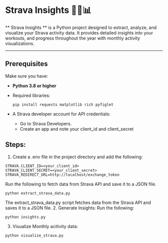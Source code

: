 # Strava Insights 🚴‍♂️📊

** Strava Insights ** is a Python project designed to extract, analyze, and visualize your Strava activity data. It provides detailed insights into your workouts, and progress throughout the year with monthly activity visualizations.

---

## Prerequisites 

Make sure you have:
- **Python 3.8 or higher**
- Required libraries:

  ```pip install requests matplotlib rich pyfiglet```


- A Strava developer account for API credentials:
    - Go to Strava Developers.
    - Create an app and note your client_id and client_secret

## Steps:
1. Create a .env file in the project directory and add the following:
```
STRAVA_CLIENT_ID=<your_client_id>
STRAVA_CLIENT_SECRET=<your_client_secret>
STRAVA_REDIRECT_URL=http://localhost/exchange_token
```
Run the following to fetch data from Strava API and save it to a JSON file.
```
python extract_strava_data.py

```
The extract_strava_data.py script fetches data from the Strava API and saves it to a JSON file.
2. Generate Insights:
Run the following:
```
python insights.py
```
3. Visualize Monthly acitivity data:
```
python visualize_strava.py
```